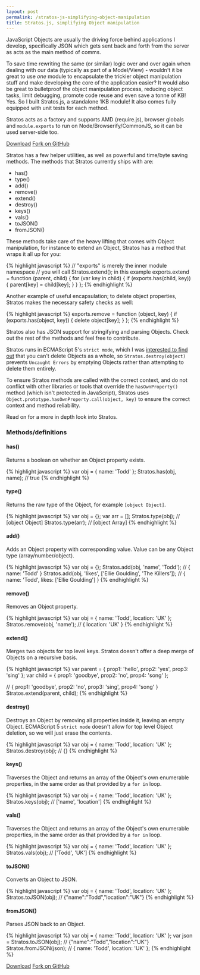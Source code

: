 ```yaml
---
layout: post
permalink: /stratos-js-simplifying-object-manipulation
title: Stratos.js, simplifying Object manipulation
---
```


JavaScript Objects are usually the driving force behind applications I develop, specifically JSON which gets sent back and forth from the server as acts as the main method of comms.

To save time rewriting the same (or similar) logic over and over again when dealing with our data (typically as part of a Model/View) - wouldn't it be great to use _one_ module to encapsulate the trickier object manipulation stuff and make developing the core of the application easier? It would also be great to bulletproof the object manipulation process, reducing object tasks, limit debugging, promote code reuse and even save a tonne of KB! Yes. So I built Stratos.js, a standalone 1KB module! It also comes fully equipped with unit tests for each method.

Stratos acts as a factory and supports AMD (require.js), browser globals and `module.exports` to run on Node/Browserify/CommonJS, so it can be used server-side too.

<div class="download-box">
  <a href="//github.com/toddmotto/stratos/archive/master.zip" onclick="_gaq.push(['_trackEvent', 'Click', 'Download stratos', 'Download stratos']);">Download</a>
  <a href="//github.com/toddmotto/stratos" onclick="_gaq.push(['_trackEvent', 'Click', 'Fork stratos', 'stratos Fork']);">Fork on GitHub</a>
</div>

Stratos has a few helper utilities, as well as powerful and time/byte saving methods. The methods that Stratos currently ships with are:

- has()
- type()
- add()
- remove()
- extend()
- destroy()
- keys()
- vals()
- toJSON()
- fromJSON()

These methods take care of the heavy lifting that comes with Object manipulation, for instance to extend an Object, Stratos has a method that wraps it all up for you:

{% highlight javascript %}
// "exports" is merely the inner module namespace
// you will call Stratos.extend(); in this example
exports.extend = function (parent, child) {
  for (var key in child) {
    if (exports.has(child, key)) {
      parent[key] = child[key];
    }
  }
};
{% endhighlight %}

Another example of useful encapsulation; to delete object properties, Stratos makes the necessary safety checks as well:

{% highlight javascript %}
exports.remove = function (object, key) {
  if (exports.has(object, key)) {
    delete object[key];
  }
};
{% endhighlight %}

Stratos also has JSON support for stringifying and parsing Objects. Check out the rest of the methods and feel free to contribute.

Stratos runs in ECMAScript 5's `strict mode`, which I was [interested to find out](https://twitter.com/toddmotto/status/436967309773901824) that you can't delete Objects as a whole, so `Stratos.destroy(object)` prevents `Uncaught Errors` by emptying Objects rather than attempting to delete them entirely.

To ensure Stratos methods are called with the correct context, and do not conflict with other libraries or tools that override the `hasOwnProperty()` method (which isn't protected in JavaScript), Stratos uses `Object.prototype.hasOwnProperty.call(object, key)` to ensure the correct context and method reliability.

Read on for a more in depth look into Stratos.

### Methods/definitions

#### has()
Returns a boolean on whether an Object property exists.

{% highlight javascript %}
var obj = { name: 'Todd' };
Stratos.has(obj, name); // true
{% endhighlight %}

#### type()
Returns the raw type of the Object, for example `[object Object]`.

{% highlight javascript %}
var obj = {};
var arr = [];
Stratos.type(obj); // [object Object]
Stratos.type(arr); // [object Array]
{% endhighlight %}

#### add()
Adds an Object property with corresponding value. Value can be any Object type (array/number/object).

{% highlight javascript %}
var obj = {};
Stratos.add(obj, 'name', 'Todd'); // { name: 'Todd' }
Stratos.add(obj, 'likes', ['Ellie Goulding', 'The Killers']); // { name: 'Todd', likes: ['Ellie Goulding'] }
{% endhighlight %}

#### remove()
Removes an Object property.

{% highlight javascript %}
var obj = { name: 'Todd', location: 'UK' };
Stratos.remove(obj, 'name'); // { location: 'UK' }
{% endhighlight %}

#### extend()
Merges two objects for top level keys. Stratos doesn't offer a deep merge of Objects on a recursive basis.

{% highlight javascript %}
var parent = { prop1: 'hello', prop2: 'yes', prop3: 'sing' };
var child = { prop1: 'goodbye', prop2: 'no', prop4: 'song' };

// { prop1: 'goodbye', prop2: 'no', prop3: 'sing', prop4: 'song' }
Stratos.extend(parent, child);
{% endhighlight %}

#### destroy()
Destroys an Object by removing all properties inside it, leaving an empty Object. ECMAScript 5 `strict mode` doesn't allow for top level Object deletion, so we will just erase the contents.

{% highlight javascript %}
var obj = { name: 'Todd', location: 'UK' };
Stratos.destroy(obj); // {}
{% endhighlight %}

#### keys()
Traverses the Object and returns an array of the Object's own enumerable properties, in the same order as that provided by a `for in` loop.

{% highlight javascript %}
var obj = { name: 'Todd', location: 'UK' };
Stratos.keys(obj); // ['name', 'location']
{% endhighlight %}

#### vals()
Traverses the Object and returns an array of the Object's own enumerable properties, in the same order as that provided by a `for in` loop.

{% highlight javascript %}
var obj = { name: 'Todd', location: 'UK' };
Stratos.vals(obj); // ['Todd', 'UK']
{% endhighlight %}

#### toJSON()
Converts an Object to JSON.

{% highlight javascript %}
var obj = { name: 'Todd', location: 'UK' };
Stratos.toJSON(obj); // {"name":"Todd","location":"UK"}
{% endhighlight %}

#### fromJSON()
Parses JSON back to an Object.

{% highlight javascript %}
var obj = { name: 'Todd', location: 'UK' };
var json = Stratos.toJSON(obj); // {"name":"Todd","location":"UK"}
Stratos.fromJSON(json); // { name: 'Todd', location: 'UK' };
{% endhighlight %}

<div class="download-box">
  <a href="//github.com/toddmotto/stratos/archive/master.zip" onclick="_gaq.push(['_trackEvent', 'Click', 'Download stratos', 'Download stratos']);">Download</a>
  <a href="//github.com/toddmotto/stratos" onclick="_gaq.push(['_trackEvent', 'Click', 'Fork stratos', 'stratos Fork']);">Fork on GitHub</a>
</div>
